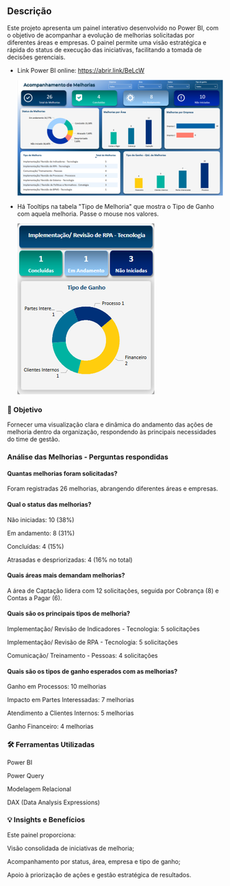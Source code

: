## Descrição

Este projeto apresenta um painel interativo desenvolvido no Power BI, com o objetivo de acompanhar a evolução de melhorias solicitadas por diferentes áreas e empresas. O painel permite uma visão estratégica e rápida do status de execução das iniciativas, facilitando a tomada de decisões gerenciais.
- Link Power BI online: https://abrir.link/BeLcW

  ![melhoria](relatoriocor.png)

- Há Tooltips na tabela "Tipo de Melhoria" que mostra o Tipo de Ganho com aquela melhoria. Passe o mouse nos valores.

  ![tooltips](tooltip.png)


### 🎯 Objetivo
Fornecer uma visualização clara e dinâmica do andamento das ações de melhoria dentro da organização, respondendo às principais necessidades do time de gestão.

### Análise das Melhorias - Perguntas respondidas
#### Quantas melhorias foram solicitadas?
  
Foram registradas 26 melhorias, abrangendo diferentes áreas e empresas.

#### Qual o status das melhorias?

Não iniciadas: 10 (38%)

Em andamento: 8 (31%)

Concluídas: 4 (15%)

Atrasadas e despriorizadas: 4 (16% no total)

#### Quais áreas mais demandam melhorias?
  
A área de Captação lidera com 12 solicitações, seguida por Cobrança (8) e Contas a Pagar (6).

#### Quais são os principais tipos de melhoria?

Implementação/ Revisão de Indicadores - Tecnologia: 5 solicitações

Implementação/ Revisão de RPA - Tecnologia: 5 solicitações

Comunicação/ Treinamento - Pessoas: 4 solicitações

#### Quais são os tipos de ganho esperados com as melhorias?

Ganho em Processos: 10 melhorias

Impacto em Partes Interessadas: 7 melhorias

Atendimento a Clientes Internos: 5 melhorias

Ganho Financeiro: 4 melhorias

### 🛠️ Ferramentas Utilizadas
Power BI

Power Query

Modelagem Relacional

DAX (Data Analysis Expressions)

### 💡 Insights e Benefícios
Este painel proporciona:

Visão consolidada de iniciativas de melhoria;

Acompanhamento por status, área, empresa e tipo de ganho;

Apoio à priorização de ações e gestão estratégica de resultados.

